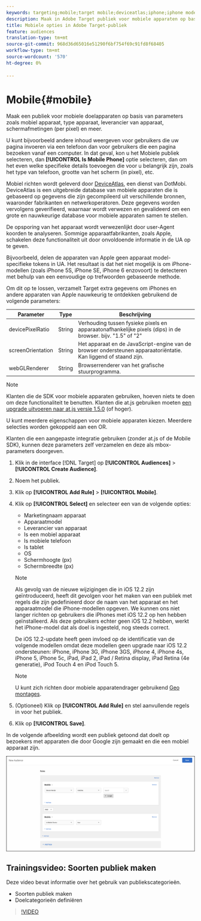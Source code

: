 ```yaml
---
keywords: targeting;mobile;target mobile;deviceatlas;iphone;iphone models;device atlas;displaywidth;display width;display height;type of device;displayheight;phone;tablet;device model
description: Maak in Adobe Target publiek voor mobiele apparaten op basis van parameters zoals mobiel apparaat, type apparaat, leverancier van apparaten, schermafmetingen (per pixel) en meer.
title: Mobiele opties in Adobe Target-publiek
feature: audiences
translation-type: tm+mt
source-git-commit: 968d36d65016e51290f6bf754f69c91fd8f68405
workflow-type: tm+mt
source-wordcount: '570'
ht-degree: 0%

---
```



# Mobile{#mobile}

Maak een publiek voor mobiele doelapparaten op basis van parameters zoals mobiel apparaat, type apparaat, leverancier van apparaat, schermafmetingen (per pixel) en meer.

U kunt bijvoorbeeld andere inhoud weergeven voor gebruikers die uw pagina invoeren via een telefoon dan voor gebruikers die een pagina bezoeken vanaf een computer. In dat geval, kon u het Mobiele publiek selecteren, dan **[!UICONTROL Is Mobile Phone]** optie selecteren, dan om het even welke specifieke details toevoegen die voor u belangrijk zijn, zoals het type van telefoon, grootte van het scherm (in pixel), etc.

Mobiel richten wordt geleverd door [DeviceAtlas](https://deviceatlas.com/device-data/user-agent-tester), een dienst van DotMobi. DeviceAtlas is een uitgebreide database van mobiele apparaten die is gebaseerd op gegevens die zijn gecompileerd uit verschillende bronnen, waaronder fabrikanten en netwerkoperatoren. Deze gegevens worden vervolgens geverifieerd, waarnaar wordt verwezen en gevalideerd om een grote en nauwkeurige database voor mobiele apparaten samen te stellen.

De opsporing van het apparaat wordt verwezenlijkt door user-Agent koorden te analyseren. Sommige apparaatfabrikanten, zoals Apple, schakelen deze functionaliteit uit door onvoldoende informatie in de UA op te geven.

Bijvoorbeeld, delen de apparaten van Apple geen apparaat model-specifieke tokens in UA. Het resultaat is dat het niet mogelijk is om iPhone-modellen (zoals iPhone 5S, iPhone SE, iPhone 6 enzovoort) te detecteren met behulp van een eenvoudige op trefwoorden gebaseerde methode.

Om dit op te lossen, verzamelt Target extra gegevens om iPhones en andere apparaten van Apple nauwkeurig te ontdekken gebruikend de volgende parameters:

| Parameter | Type | Beschrijving |
|--- |--- |--- |
| devicePixelRatio | String | Verhouding tussen fysieke pixels en apparaatonafhankelijke pixels (dips) in de browser.  bijv. &quot;1.5&quot; of &quot;2&quot; |
| screenOrientation | String | Het apparaat en de JavaScript-engine van de browser ondersteunen apparaatoriëntatie. Kan liggend of staand zijn. |
| webGLRenderer | String | Browserrenderer van het grafische stuurprogramma. |

>[!NOTE]
>
>Klanten die de SDK voor mobiele apparaten gebruiken, hoeven niets te doen om deze functionaliteit te benutten. Klanten die at.js gebruiken moeten [een upgrade uitvoeren naar at.js versie 1.5.0](/help/c-implementing-target/c-implementing-target-for-client-side-web/target-atjs-versions.md#reference_DBB5EDB79EC44E558F9E08D4774A0F7A) (of hoger).

U kunt meerdere eigenschappen voor mobiele apparaten kiezen. Meerdere selecties worden gekoppeld aan een OR.

Klanten die een aangepaste integratie gebruiken (zonder at.js of de Mobile SDK), kunnen deze parameters zelf verzamelen en deze als mbox-parameters doorgeven.

1. Klik in de interface [!DNL Target] op **[!UICONTROL Audiences]** > **[!UICONTROL Create Audience]**.
1. Noem het publiek.
1. Klik op **[!UICONTROL Add Rule]** > **[!UICONTROL Mobile]**.
1. Klik op **[!UICONTROL Select]** en selecteer een van de volgende opties:

   * Marketingnaam apparaat
   * Apparaatmodel
   * Leverancier van apparaat
   * Is een mobiel apparaat
   * Is mobiele telefoon
   * Is tablet
   * OS
   * Schermhoogte (px)
   * Schermbreedte (px)

   >[!NOTE]
   >
   >Als gevolg van de nieuwe wijzigingen die in iOS 12.2 zijn geïntroduceerd, heeft dit gevolgen voor het maken van een publiek met regels die zijn gedefinieerd door de naam van het apparaat en het apparaatmodel die iPhone-modellen opgeven. We kunnen ons niet langer richten op gebruikers die iPhones met iOS 12.2 op hen hebben geïnstalleerd. Als deze gebruikers echter geen iOS 12.2 hebben, werkt het iPhone-model dat als doel is ingesteld, nog steeds correct.
   >
   >De iOS 12.2-update heeft geen invloed op de identificatie van de volgende modellen omdat deze modellen geen upgrade naar iOS 12.2 ondersteunen: iPhone, iPhone 3G, iPhone 3GS, iPhone 4, iPhone 4s, iPhone 5, iPhone 5c, iPad, iPad 2, iPad / Retina display, iPad Retina (4e generatie), iPod Touch 4 en iPod Touch 5.

   >[!NOTE]
   >
   >U kunt zich richten door mobiele apparatendrager gebruikend [Geo montages](/help/c-target/c-audiences/c-target-rules/geo.md#concept_5B4D99DE685348FB877929EE0F942670).

1. (Optioneel) Klik op **[!UICONTROL Add Rule]** en stel aanvullende regels in voor het publiek.
1. Klik op **[!UICONTROL Save]**.

In de volgende afbeelding wordt een publiek getoond dat doelt op bezoekers met apparaten die door Google zijn gemaakt en die een mobiel apparaat zijn.

![Doelmobiele apparaten](assets/target_mobile.png)

## Trainingsvideo: Soorten publiek maken

Deze video bevat informatie over het gebruik van publiekscategorieën.

* Soorten publiek maken
* Doelcategorieën definiëren

>[!VIDEO](https://video.tv.adobe.com/v/17392)
